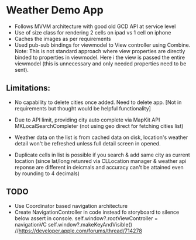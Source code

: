 #  Weather Demo App

- Follows MVVM architecture with good old GCD API at service level
- Use of size class for rendering 2 cells on ipad vs 1 cell on iphone
- Caches the images as per requirements
- Used pub-sub bindings for viewmodel to View controller using Combine. 
    Note: This is not standard approach where view properties are  directly binded to properties in viewmodel. Here i the view is passed the entire viewmodel (this is unnecessary and only needed properties need to be sent). 


## Limitations:
- No capability to delete cities once added. Need to delete app. [Not in requirements but thought would be helpful functionality]
- Due to API limit, providing city auto complete via MapKit API MKLocalSearchCompleter (not using geo direct for fetching cities list)

- Weather data on the list is from cached data on disk, location's weather detail won't be refreshed unless full detail screen in opened.

- Duplicate cells in list is possible if you search & add same city as current location (since lat/long retunred via CLLocation manager & weather api reponse are different in deicmals and accuracy can't be attained even by rounding to 4 decimals)

## TODO

- Use Coordinator based navigation architecture
- Create NavigationController in code instead fo storyboard to silence below assert in console.
    self.window?.rootViewController = navigationVC self.window?.makeKeyAndVisible() //https://developer.apple.com/forums/thread/714278

